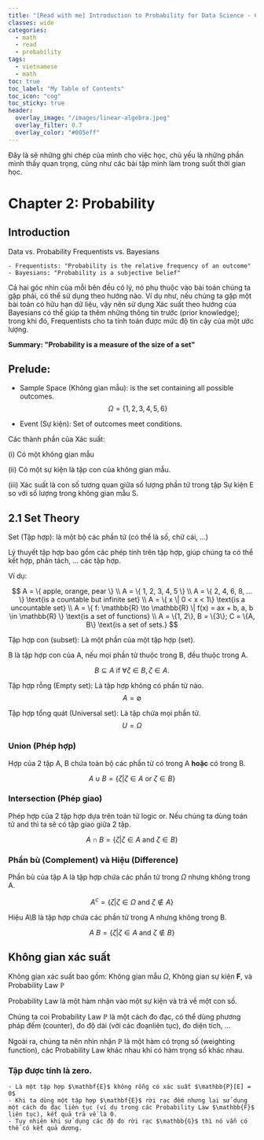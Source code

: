 ```yaml
---
title: "[Read with me] Introduction to Probability for Data Science - Chapter 2"
classes: wide
categories:
  - math
  - read
  - probability
tags:
  - vietnamese
  - math
toc: true
toc_label: "My Table of Contents"
toc_icon: "cog"
toc_sticky: true
header:
  overlay_image: "/images/linear-algebra.jpeg"
  overlay_filter: 0.7
  overlay_color: "#005eff"
---
```


Đây là sẽ những ghi chép của mình cho việc học, chủ yếu là những phần mình thấy quan trọng, cũng như các bài tập mình làm trong suốt thời gian học.

# Chapter 2: Probability

## Introduction

Data vs. Probability
Frequentists vs. Bayesians

	- Frequentists: "Probability is the relative frequency of an outcome"
	- Bayesians: "Probability is a subjective belief"

Cả hai góc nhìn của mỗi bên đều có lý, nó phụ thuộc vào bài toán chúng ta gặp phải, có thể sử dụng theo hướng nào. Ví dụ như, nếu chúng ta gặp một bài toán có hữu hạn dữ liệu, vậy nên sử dụng Xác suất theo hướng của Bayesians có thể giúp ta thêm những thông tin trước (prior knowledge); trong khi đó, Frequentists cho ta tính toán được mức độ tin cậy của một ước lượng.

**Summary: "Probability is a measure of the size of a set"**

## Prelude:

- Sample Space (Không gian mẫu): is the set containing all possible outcomes. $$\Omega = \{1, 2, 3, 4, 5, 6 \}$$

- Event (Sự kiện): Set of outcomes meet conditions.

Các thành phần của Xác suất:

(i) Có một không gian mẫu

(ii) Có một sự kiện là tập con của không gian mẫu.

(iii) Xác suất là con số tương quan giữa số lượng phần tử trong tập Sự kiện E so với số lượng trong không gian mẫu S.

## 2.1 Set Theory

Set (Tập hợp): là một bộ các phần tử (có thể là số, chữ cái, ...)

Lý thuyết tập hợp bao gồm các phép tính trên tập hợp, giúp chúng ta có thể kết hợp, phân tách, ... các tập hợp.

Ví dụ:

$$
A = \{ apple, orange, pear \}
\\
A = \{ 1, 2, 3, 4, 5 \}
\\
A = \{ 2, 4, 6, 8, ... \} \text{is a countable but infinite set}
\\
A = \{ x \| 0 < x < 1\} \text{is a uncountable set}
\\
A = \{ f: \mathbb{R} \to \mathbb{R} \| f(x) = ax + b, a, b \in \mathbb{R} \} \text{is a set of functions}
\\
A = \{1, 2\}, B = \{3\}; C = \{A, B\} \text{is a set of sets.}
$$

Tập hợp con (subset): Là một phần của một tập hợp (set).

B là tập hợp con của A, nếu mọi phần tử thuộc trong B, đều thuộc trong A.

$$
B \subseteq A \text{ if } \forall \zeta \in B, \zeta \in A.
$$

Tập hợp rỗng (Empty set): Là tập hợp không có phần tử nào. $$A = \emptyset $$

Tập hợp tổng quát (Universal set): Là tập chứa mọi phần tử. $$U = \Omega$$

### Union (Phép hợp)

Hợp của 2 tập A, B chứa toàn bộ các phần tử có trong A **hoặc** có trong B. 

$$
A \cup B = \{ \zeta | \zeta \in A \text{  or  } \zeta \in B \}
$$

### Intersection (Phép giao)

Phép hợp của 2 tập hợp dựa trên toán tử logic or. Nếu chúng ta dùng toán tử and thì ta sẽ có tập giao giữa 2 tập.

$$
A \cap B = \{ \zeta | \zeta \in A \text{  and  } \zeta \in B \}
$$

### Phần bù (Complement) và Hiệu (Difference)

Phần bù của tập A là tập hợp chứa các phần tử trong $\Omega$ nhưng không trong A.

$$
A^c = \{ \zeta | \zeta \in \Omega \text{  and } \zeta \notin A \}
$$ 

Hiệu A\B là tập hợp chứa các phần tử trong A nhưng không trong B.

$$
A \ B = \{ \zeta | \zeta \in A \text{  and  } \zeta \notin B \}
$$

## Không gian xác suất

Không gian xác suất bao gồm: Không gian mẫu $\Omega$, Không gian sự kiện $\mathbf{F}$, và Probability Law $\mathbb{P}$

Probability Law là một hàm nhận vào một sự kiện và trả về một con số.

Chúng ta coi Probability Law $\mathbb{P}$ là một cách đo đạc, có thể dùng phương pháp đếm (counter), đo độ dài (với các đoạnliên tục), đo diện tích, ...

Ngoài ra, chúng ta nên nhìn nhận $\mathbb{P}$ là một hàm có trọng số (weighting function), các Probability Law khác nhau khi có hàm trọng số khác nhau.

### Tập được tính là zero.

	- Là một tập hợp $\mathbf{E}$ không rỗng có xác suất $\mathbb{P}[E] = 0$
	- Khi ta dùng một tập hợp $\mathbf{E}$ rời rạc đếm nhưng lại sử dụng một cách đo đạc liên tục (ví dụ trong các Probability Law $\mathbb{F}$ liên tục), kết quả trả về là 0.
	- Tuy nhiên khi sử dụng các độ đo rời rạc $\mathbb{G}$ thì nó vẫn có thể có kết quả dương.


